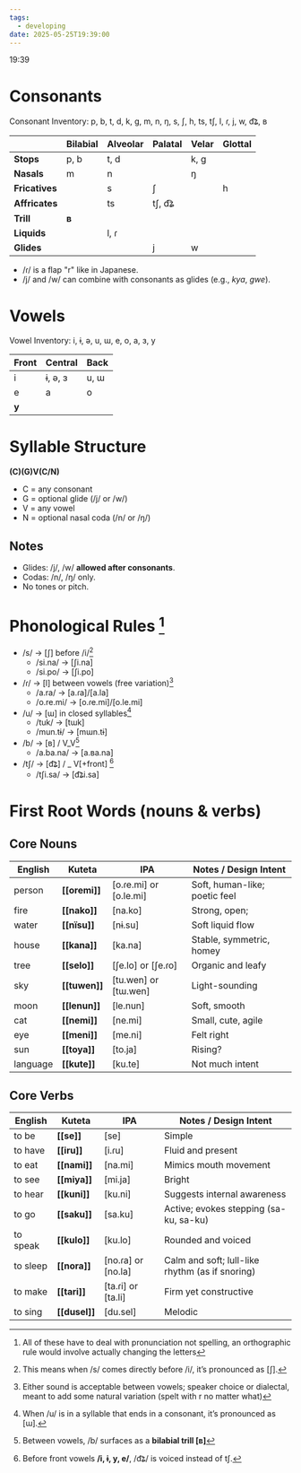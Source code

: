 ```yaml
---
tags:
  - developing
date: 2025-05-25T19:39:00
---
```

19:39
# Consonants
Consonant Inventory: p, b, t, d, k, g, m, n, ŋ, s, ʃ, h, ts, tʃ, l, ɾ, j, w, d͡ʑ, ʙ

|                | Bilabial | Alveolar | Palatal | Velar | Glottal |
| -------------- | -------- | -------- | ------- | ----- | ------- |
| **Stops**      | p, b     | t, d     |         | k, g  |         |
| **Nasals**     | m        | n        |         | ŋ     |         |
| **Fricatives** |          | s        | ʃ       |       | h       |
| **Affricates** |          | ts       | tʃ, d͡ʑ |       |         |
| **Trill**      | **ʙ**    |          |         |       |         |
| **Liquids**    |          | l, ɾ     |         |       |         |
| **Glides**     |          |          | j       | w     |         |
- /ɾ/ is a flap "r" like in Japanese.
- /j/ and /w/ can combine with consonants as glides (e.g., _kya_, _gwe_).
# Vowels
Vowel Inventory: i, ɨ, ə, u, ɯ, e, o, a, ɜ, y

| Front | Central | Back |
| ----- | ------- | ---- |
| i     | ɨ, ə, ɜ | u, ɯ |
| e     | a       | o    |
| **y** |         |      |
# Syllable Structure
**(C)(G)V(C/N)**
- C = any consonant
- G = optional glide (/j/ or /w/)
- V = any vowel
- N = optional nasal coda (/n/ or /ŋ/)
## Notes
- Glides: /j/, /w/ **allowed after consonants**.
- Codas: /n/, /ŋ/ only.
- No tones or pitch.
# Phonological Rules [^6]
- /s/ → [ʃ] before /i/[^1]  
	- /si.na/ → [ʃi.na]
	- /si.po/ → [ʃi.po]
- /ɾ/ → [l] between vowels (free variation)[^2]
	- /a.ra/ → [a.ɾa]/[a.la] 
	- /o.re.mi/ → [o.ɾe.mi]/[o.le.mi]
- /u/ → [ɯ] in closed syllables[^3]
	- /tuk/ → [tɯk]
	- /mun.tɨ/ → [mɯn.tɨ]
- /b/ → [ʙ] / V_V[^4]
	- /a.ba.na/ → [a.ʙa.na]
- /tʃ/ → [d͡ʑ] / _ V[+front] [^5]
	- /tʃi.sa/ → [d͡ʑi.sa]

# **First Root Words** (nouns & verbs)
## Core Nouns

| English  | Kuteta        | IPA                    | Notes / Design Intent         |
| -------- | ------------- | ---------------------- | ----------------------------- |
| person   | **[[oremi]]** | [o.ɾe.mi] or [o.le.mi] | Soft, human-like; poetic feel |
| fire     | **[[nako]]**  | [na.ko]                | Strong, open;                 |
| water    | **[[nïsu]]**  | [nɨ.su]                | Soft liquid flow              |
| house    | **[[kana]]**  | [ka.na]                | Stable, symmetric, homey      |
| tree     | **[[selo]]**  | [ʃe.lo] or [ʃe.ɾo]     | Organic and leafy             |
| sky      | **[[tuwen]]** | [tu.wen] or [tɯ.wen]   | Light-sounding                |
| moon     | **[[lenun]]** | [le.nun]               | Soft, smooth                  |
| cat      | **[[nemi]]**  | [ne.mi]                | Small, cute, agile            |
| eye      | **[[meni]]**  | [me.ni]                | Felt right                    |
| sun      | **[[toya]]**  | [to.ja]                | Rising?                       |
| language | **[[kute]]**  | [ku.te]                | Not much intent               |

## Core Verbs

| English  | Kuteta        | IPA                | Notes / Design Intent                           |
| -------- | ------------- | ------------------ | ----------------------------------------------- |
| to be    | **[[se]]**    | [se]               | Simple                                          |
| to have  | **[[iru]]**   | [i.ɾu]             | Fluid and present                               |
| to eat   | **[[nami]]**  | [na.mi]            | Mimics mouth movement                           |
| to see   | **[[miya]]**  | [mi.ja]            | Bright                                          |
| to hear  | **[[kuni]]**  | [ku.ni]            | Suggests internal awareness                     |
| to go    | **[[saku]]**  | [sa.ku]            | Active; evokes stepping (sa-ku, sa-ku)          |
| to speak | **[[kulo]]**  | [ku.lo]            | Rounded and voiced                              |
| to sleep | **[[nora]]**  | [no.ɾa] or [no.la] | Calm and soft; lull-like rhythm (as if snoring) |
| to make  | **[[tari]]**  | [ta.ɾi] or [ta.li] | Firm yet constructive                           |
| to sing  | **[[dusel]]** | [du.sel]           | Melodic                                         |






[^1]: This means when /s/ comes directly before /i/, it’s pronounced as [ʃ].

[^2]: Either sound is acceptable between vowels; speaker choice or dialectal, meant to add some natural variation (spelt with r no matter what)

[^3]: When /u/ is in a syllable that ends in a consonant, it’s pronounced as [ɯ].

[^4]: Between vowels, /b/ surfaces as a **bilabial trill [ʙ]**

[^5]: Before front vowels **/i, ɨ, y, e/**, /d͡ʑ/ is voiced instead of tʃ.

[^6]: All of these have to deal with pronunciation not spelling, an orthographic rule would involve actually changing the letters
